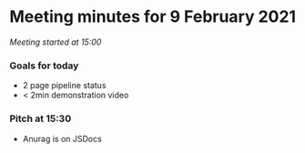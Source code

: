 # Meeting minutes for 9 February 2021

*Meeting started at 15:00*

### Goals for today
- 2 page pipeline status
- < 2min demonstration video

### Pitch at 15:30

- Anurag is on JSDocs
